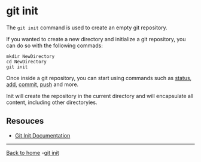 # git init

The `git init` command is used to create an empty git repository.

If you wanted to create a new directory and initialize a git repository, you can do so with the following commads:
```
mkdir NewDirectory
cd NewDirectory
git init
```

Once inside a git repository, you can start using commands such as
[status](./Status.md),
[add](./Add.md),
[commit](./Commit.md),
[push](./Push.md)
and more.

Init will create the repository in the current directory and will encapsulate all content, including other directoryies.
## Resouces

- [Git Init Documentation](httpls://git-scm.com/docs/git-init)

---

[Back to home](../README.md)
-[git init](./Commands/Init.md)